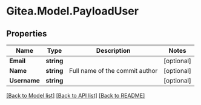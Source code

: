 
# Gitea.Model.PayloadUser

## Properties

Name | Type | Description | Notes
------------ | ------------- | ------------- | -------------
**Email** | **string** |  | [optional] 
**Name** | **string** | Full name of the commit author | [optional] 
**Username** | **string** |  | [optional] 

[[Back to Model list]](../README.md#documentation-for-models)
[[Back to API list]](../README.md#documentation-for-api-endpoints)
[[Back to README]](../README.md)

